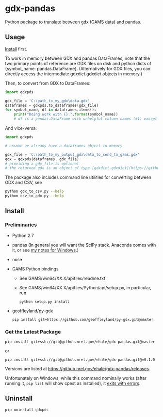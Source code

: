 gdx-pandas
==========

Python package to translate between gdx (GAMS data) and pandas.

## Usage

[Install](Install) first.

To work in memory between GDX and pandas DataFrames, note that the two primary points 
of reference are GDX files on disk and python dicts of {symbol_name: pandas.DataFrame}. 
(Alternatively for GDX files, you can directly access the intermediate gdxdict.gdxdict 
objects in memory.)

Then, to convert from GDX to DataFrames:

```python
import gdxpds

gdx_file = 'C:\path_to_my_gdx\data.gdx'
dataframes = gdxpds.to_dataframes(gdx_file)
for symbol_name, df in dataframes.items():
    print("Doing work with {}.".format(symbol_name))
    # df is a pandas.DataFrame with unhelpful column names (#1) except for 'value'
```

And vice-versa:

```python
import gdxpds

# assume we already have a dataframes object in memory

gdx_file = 'C:\path_to_my_output_gdx\data_to_send_to_gams.gdx'
gdx = gdxpds(dataframes, gdx_file)
# providing a gdx_file is optional
# the returned gdx is an object of type [gdxdict.gdxdict](https://github.com/geoffleyland/py-gdx/blob/master/gdxdict.py).
```

The package also includes command line utilities for converting between GDX and CSV, see

```bash
python gdx_to_csv.py --help
python csv_to_gdx.py --help
```

## Install

### Preliminaries

- Python 2.7
- pandas (In general you will want the SciPy stack. Anaconda comes with it, or see [my notes for Windows](http://elainethale.wordpress.com/programming-notes/python-environment-set-up/).)
- nose
- GAMS Python bindings
    - See GAMS/win64/XX.X/apifiles/readme.txt
    - See GAMS/win64/XX.X/apifiles/Python/api/setup.py, in particular, run
        
        ```
        python setup.py install
        ```
        
- geoffleyland/py-gdx

    ```
    pip install git+https://github.com/geoffleyland/py-gdx.git@master
    ```

### Get the Latest Package

```
pip install git+ssh://git@github.nrel.gov/ehale/gdx-pandas.git@master
```

or 

```
pip install git+ssh://git@github.nrel.gov/ehale/gdx-pandas.git@v0.1.0
```

Versions are listed at https://github.nrel.gov/ehale/gdx-pandas/releases.

Unfortunately on Windows, while this command nominally works (after running it, `pip list` will show cpest as installed), it [exits with errors](http://stackoverflow.com/q/23938896/1470262).

## Uninstall

```
pip uninstall gdxpds
```
